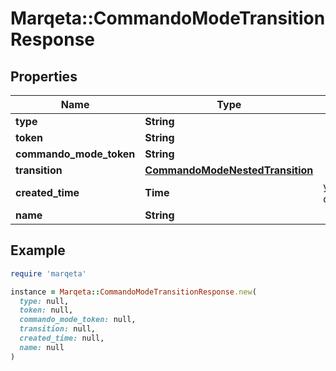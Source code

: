 # Marqeta::CommandoModeTransitionResponse

## Properties

| Name | Type | Description | Notes |
| ---- | ---- | ----------- | ----- |
| **type** | **String** |  | [optional] |
| **token** | **String** |  | [optional] |
| **commando_mode_token** | **String** |  | [optional] |
| **transition** | [**CommandoModeNestedTransition**](CommandoModeNestedTransition.md) |  | [optional] |
| **created_time** | **Time** | yyyy-MM-ddTHH:mm:ssZ |  |
| **name** | **String** |  | [optional] |

## Example

```ruby
require 'marqeta'

instance = Marqeta::CommandoModeTransitionResponse.new(
  type: null,
  token: null,
  commando_mode_token: null,
  transition: null,
  created_time: null,
  name: null
)
```

